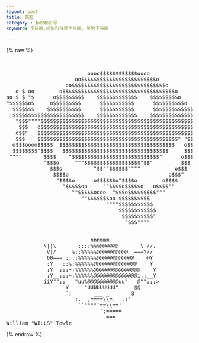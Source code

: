 ```yaml
---
layout: post
title: 笑脸
category : 标识和符号
keyword: 字符画,标识和符号字符画, 笑脸字符画

---
```

{% raw %}
<pre>


                          oooo$$$$$$$$$$$$oooo
                      oo$$$$$$$$$$$$$$$$$$$$$$$$o
                   oo$$$$$$$$$$$$$$$$$$$$$$$$$$$$$$o         o$   $$ o$
   o $ oo        o$$$$$$$$$$$$$$$$$$$$$$$$$$$$$$$$$$$$o       $$ $$ $$o$
oo $ $ "$      o$$$$$$$$$    $$$$$$$$$$$$$    $$$$$$$$$o       $$$o$$o$
"$$$$$$o$     o$$$$$$$$$      $$$$$$$$$$$      $$$$$$$$$$o    $$$$$$$$
  $$$$$$$    $$$$$$$$$$$      $$$$$$$$$$$      $$$$$$$$$$$$$$$$$$$$$$$
  $$$$$$$$$$$$$$$$$$$$$$$    $$$$$$$$$$$$$    $$$$$$$$$$$$$$  """$$$
   "$$$""""$$$$$$$$$$$$$$$$$$$$$$$$$$$$$$$$$$$$$$$$$$$$$$$$$     "$$$
    $$$   o$$$$$$$$$$$$$$$$$$$$$$$$$$$$$$$$$$$$$$$$$$$$$$$$$$     "$$$o
   o$$"   $$$$$$$$$$$$$$$$$$$$$$$$$$$$$$$$$$$$$$$$$$$$$$$$$$$       $$$o
   $$$    $$$$$$$$$$$$$$$$$$$$$$$$$$$$$$$$$$$$$$$$$$$$$" "$$$$$$ooooo$$$$o
  o$$$oooo$$$$$  $$$$$$$$$$$$$$$$$$$$$$$$$$$$$$$$$$$$$   o$$$$$$$$$$$$$$$$$
  $$$$$$$$"$$$$   $$$$$$$$$$$$$$$$$$$$$$$$$$$$$$$$$$     $$$$""""""""
 """"       $$$$    "$$$$$$$$$$$$$$$$$$$$$$$$$$$$"      o$$$
            "$$$o     """$$$$$$$$$$$$$$$$$$"$$"         $$$
              $$$o          "$$""$$$$$$""""           o$$$
               $$$$o                                o$$$"
                "$$$$o      o$$$$$$o"$$$$o        o$$$$
                  "$$$$$oo     ""$$$$o$$$$$o   o$$$$""
                     ""$$$$$oooo  "$$$o$$$$$$$$$"""
                        ""$$$$$$$oo $$$$$$$$$$
                                """"$$$$$$$$$$$
                                    $$$$$$$$$$$$
                                     $$$$$$$$$$"
                                      "$$$""""


                           nnnmmm
            \||\       ;;;;%%%@@@@@@       \ //,
             V|/     %;;%%%%%@@@@@@@@@@  ===Y//
             68=== ;;;;%%%%%%@@@@@@@@@@@@    @Y
             ;Y   ;;%;%%%%%%@@@@@@@@@@@@@@    Y
             ;Y  ;;;+;%%%%%%@@@@@@@@@@@@@@@    Y
             ;Y__;;;+;%%%%%%@@@@@@@@@@@@@@i;;__Y
            iiY"";;   "uu%@@@@@@@@@@uu"   @"";;;>
                   Y     "UUUUUUUUU"     @@
                   `;       ___ _       @
                     `;.  ,====\\=.  .;'
                       ``""""`==\\=='
                              `;=====
                                ===   
William "WILLS" Towle  <cszwt2@scs.leeds.ac.uk> </pre>
{% endraw %}
